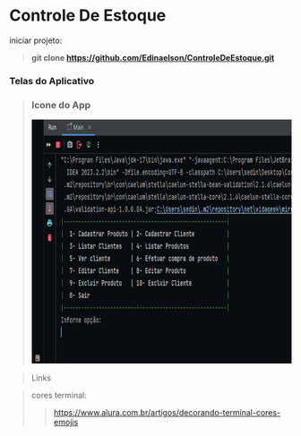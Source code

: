 # Controle De Estoque

iniciar projeto:

> **git clone https://github.com/Edinaelson/ControleDeEstoque.git**

### Telas do Aplicativo

> ### Icone do App
> <img src="img//img.png" width="715" height="436" alt="Icone do App">

> Links

> cores terminal: 
>> https://www.alura.com.br/artigos/decorando-terminal-cores-emojis
